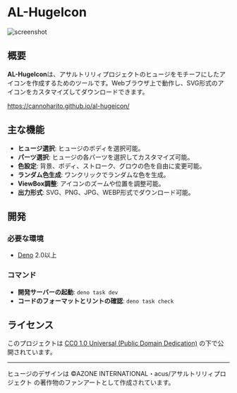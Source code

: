 # AL-HugeIcon

![screenshot](https://i.gyazo.com/7a89959265824c8deeae1bac1085898d.png)

## 概要

**AL-HugeIcon**は、アサルトリリィプロジェクトのヒュージをモチーフにしたアイコンを作成するためのツールです。Webブラウザ上で動作し、SVG形式のアイコンをカスタマイズしてダウンロードできます。

https://cannoharito.github.io/al-hugeicon/

## 主な機能

- **ヒュージ選択**: ヒュージのボディを選択可能。
- **パーツ選択**: ヒュージの各パーツを選択してカスタマイズ可能。
- **色設定**: 背景、ボディ、ストローク、グロウの色を自由に変更可能。
- **ランダム色生成**: ワンクリックでランダムな色を生成。
- **ViewBox調整**: アイコンのズームや位置を調整可能。
- **出力形式**: SVG、PNG、JPG、WEBP形式でダウンロード可能。

## 開発

### 必要な環境

- [Deno](https://deno.land/) 2.0以上

### コマンド

- **開発サーバーの起動**: `deno task dev`
- **コードのフォーマットとリントの確認**: `deno task check`

## ライセンス

このプロジェクトは [CC0 1.0 Universal (Public Domain Dedication)](LICENSE)
の下で公開されています。

---

ヒュージのデザインは ©AZONE INTERNATIONAL・acus/アサルトリリィプロジェクト
の著作物のファンアートとして作成されています。
